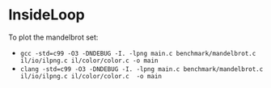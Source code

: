 # InsideLoop

To plot the mandelbrot set:
- `gcc -std=c99 -O3 -DNDEBUG -I. -lpng main.c benchmark/mandelbrot.c il/io/ilpng.c il/color/color.c -o main`
- `clang -std=c99 -O3 -DNDEBUG -I. -lpng main.c benchmark/mandelbrot.c  il/io/ilpng.c il/color/color.c  -o main`